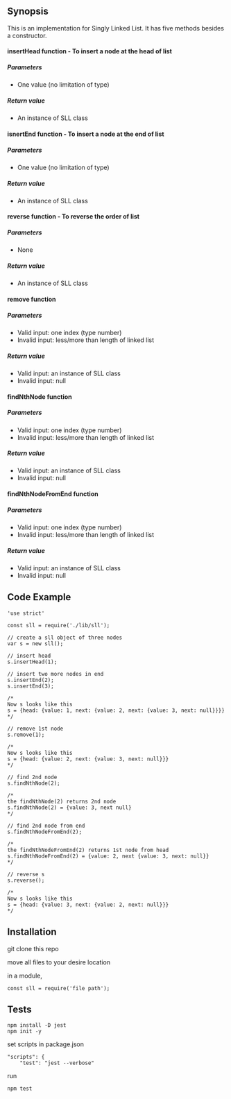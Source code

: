 ## Synopsis

This is an implementation for Singly Linked List. It has five methods besides a constructor.

#### insertHead function - To insert a node at the  head of list
##### Parameters
* One value (no limitation of type)
##### Return value
* An instance of SLL class

#### isnertEnd function - To insert a node at the end of list
##### Parameters
* One value (no limitation of type)
##### Return value
* An instance of SLL class

#### reverse function - To reverse the order of list
##### Parameters
* None
##### Return value
* An instance of SLL class

#### remove function
##### Parameters
* Valid input: one index (type number)
* Invalid input: less/more than length of linked list
##### Return value
* Valid input: an instance of SLL class
* Invalid input: null

#### findNthNode function
##### Parameters
* Valid input: one index (type number)
* Invalid input: less/more than length of linked list
##### Return value
* Valid input: an instance of SLL class
* Invalid input: null

#### findNthNodeFromEnd function
##### Parameters
* Valid input: one index (type number)
* Invalid input: less/more than length of linked list
##### Return value
* Valid input: an instance of SLL class
* Invalid input: null


## Code Example
```
'use strict'
 
const sll = require('./lib/sll');

// create a sll object of three nodes
var s = new sll();

// insert head
s.insertHead(1);

// insert two more nodes in end
s.insertEnd(2);
s.insertEnd(3);

/*
Now s looks like this
s = {head: {value: 1, next: {value: 2, next: {value: 3, next: null}}}} 
*/

// remove 1st node
s.remove(1);

/*
Now s looks like this
s = {head: {value: 2, next: {value: 3, next: null}}} 
*/

// find 2nd node
s.findNthNode(2);

/*
the findNthNode(2) returns 2nd node
s.findNthNode(2) = {value: 3, next null}
*/

// find 2nd node from end
s.findNthNodeFromEnd(2);

/*
the findNthNodeFromEnd(2) returns 1st node from head
s.findNthNodeFromEnd(2) = {value: 2, next {value: 3, next: null}}
*/

// reverse s
s.reverse();

/*
Now s looks like this
s = {head: {value: 3, next: {value: 2, next: null}}}
*/
```

## Installation
git clone this repo

move all files to your desire location

in a module,
```
const sll = require('file path');
```

## Tests
```
npm install -D jest
npm init -y
```
set scripts in package.json
```
"scripts": {
    "test": "jest --verbose"
```
run
```
npm test
```
